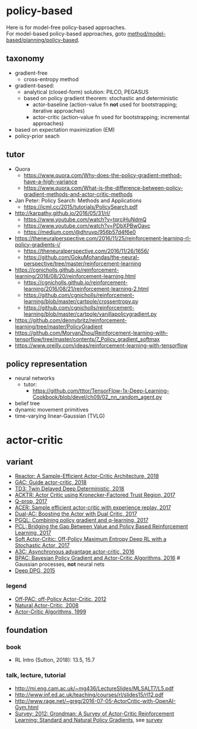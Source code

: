 # policy-based
Here is for model-free policy-based approaches. </br>
For model-based policy-based approaches, goto [method/model-based/planning/policy-based](https://github.com/tttor/rl-foundation/tree/master/method/model-based/planning/policy-based).

## taxonomy
* gradient-free
  * cross-entropy method
* gradient-based:
  * analytical (closed-form) solution:
    PILCO, PEGASUS
  * based on policy gradient theorem: stochastic and deterministic
    * actor-baseline (action-value fn **not** used for bootstrapping; iterative approaches)
    * actor-critic (action-value fn used for bootstrapping; incremental approaches)
* based on expectation maximization (EM)
* policy-prior seach

## tutor
* Quora
  * https://www.quora.com/Why-does-the-policy-gradient-method-have-a-high-variance
  * https://www.quora.com/What-is-the-difference-between-policy-gradient-methods-and-actor-critic-methods
* Jan Peter: Policy Search: Methods and Applications
  * https://icml.cc/2015/tutorials/PolicySearch.pdf
* http://karpathy.github.io/2016/05/31/rl/
  * https://www.youtube.com/watch?v=tqrcjHuNdmQ
  * https://www.youtube.com/watch?v=PDbXPBwOavc
  * https://medium.com/@dhruvp/956b57d4f6e0
* https://theneuralperspective.com/2016/11/25/reinforcement-learning-rl-policy-gradients-i/
  * https://theneuralperspective.com/2016/11/26/1656/
  * https://github.com/GokuMohandas/the-neural-perspective/tree/master/reinforcement-learning
* https://cgnicholls.github.io/reinforcement-learning/2016/08/20/reinforcement-learning.html
  * https://cgnicholls.github.io/reinforcement-learning/2016/08/21/reinforcement-learning-2.html
  * https://github.com/cgnicholls/reinforcement-learning/blob/master/cartpole/crossentropy.py
  * https://github.com/cgnicholls/reinforcement-learning/blob/master/cartpole/vanillapolicygradient.py
* https://github.com/dennybritz/reinforcement-learning/tree/master/PolicyGradient
* https://github.com/MorvanZhou/Reinforcement-learning-with-tensorflow/tree/master/contents/7_Policy_gradient_softmax
* https://www.oreilly.com/ideas/reinforcement-learning-with-tensorflow

## policy representation
* neural networks
  * tutor:
    * https://github.com/tttor/TensorFlow-1x-Deep-Learning-Cookbook/blob/devel/ch09/02_nn_random_agent.py
* belief tree
* dynamic movement primitives
* time-varying linear-Gaussian (TVLG)

# actor-critic
## variant
* [Reactor: A Sample-Efficient Actor-Critic Architecture, 2018](reactor_gruslys_2018.md)
* [GAC: Guide actor-critic, 2018](gac_tangkaratt_2018.md)
* [TD3: Twin Delayed Deep Deterministic, 2018](td3_fujimoto_2018.md)
* [ACKTR: Actor Critic using Kronecker-Factored Trust Region, 2017](acktr_wu_2017.md)
* [Q-prop, 2017](qprop_gu_2017.md)
* [ACER: Sample efficient actor-critic with experience replay, 2017](acer_wang_2017.md)
* [Dual-AC: Boosting the Actor with Dual Critic, 2017](dualac_dai_2017.md)
* [PGQL: Combining policy gradient and q-learning, 2017](pgql_donoghue_2017.md)
* [PCL: Bridging the Gap Between Value and Policy Based Reinforcement Learning, 2017](pcl_nachum_2017.md)
* [Soft Actor-Critic: Off-Policy Maximum Entropy Deep RL with a Stochastic Actor, 2017](sac_haarnoja_2017.md)
* [A3C: Asynchronous advantage actor-critic, 2016](a3c_mnih_2016.md)
* [BPAC: Bayesian Policy Gradient and Actor-Critic Algorithms, 2016](bpgac_ghavamzadeh_2016.md) # Gaussian processes, **not** neural nets
* [Deep DPG, 2015](ddpg_lilicrap_2015.md)

### legend
* [Off-PAC: off-Policy Actor-Critic, 2012](offpac_degris_2012.md)
* [Natural Actor-Critic, 2008](nac_peters_2008.md)
* [Actor-Critic Algorithms, 1999](ac_konda_1999.md)

## foundation
### book
* RL Intro (Sutton, 2018): 13.5, 15.7

### talk, lecture, tutorial
* http://mi.eng.cam.ac.uk/~mg436/LectureSlides/MLSALT7/L5.pdf
* http://www.inf.ed.ac.uk/teaching/courses/rl/slides15/rl12.pdf
* http://www.rage.net/~greg/2016-07-05-ActorCritic-with-OpenAI-Gym.html
* [Survey: 2012: Grondman: A Survey of Actor-Critic Reinforcement Learning: Standard and Natural Policy Gradients](http://ieeexplore.ieee.org/abstract/document/6392457/), see [survey](https://github.com/tttor/rl-foundation/tree/master/survey)
